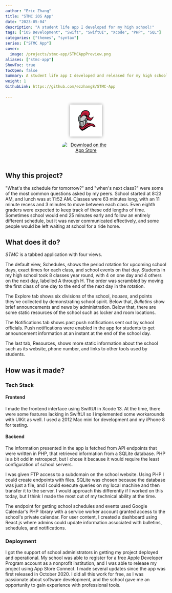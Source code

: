 ```yaml
---
author: "Eric Zhang"
title: "STMC iOS App"
date: "2023-05-04"
description: "A student life app I developed for my high school!"
tags: ["iOS Development", "Swift", "SwiftUI", "Xcode", "PHP", "SQL"]
categories: ["themes", "syntax"]
series: ["STMC App"]
cover:
  image: /projects/stmc-app/STMCAppPreview.png
aliases: ["stmc-app"]
ShowToc: true
TocOpen: false
Summary: A student life app I developed and released for my high school, which shows schedules, events, announcements, and other resources.
weight: 1
GithubLink: https://github.com/ezzhang8/STMC-App

---
```

<p align="center">
  <img style="filter: drop-shadow(0px 0px 5px #909090);" src="/projects/stmc-app/stmc.png" height="100px" width="100px"/>
</p>
<p align="center">
  <a href="https://apps.apple.com/ca/app/stmc/id1535346830?itsct=apps_box_badge&amp;itscg=30200" style="display: inline-block; overflow: show; border-radius: 13px; width: 150px; height: 63px;"><img src="https://tools.applemediaservices.com/api/badges/download-on-the-app-store/black/en-ca?size=150x36&amp;releaseDate=1602633600&h=59db9ed20649a95abfeafc2f412683ca" alt="Download on the App Store" style="border-radius: 13px; width: 150px; height: 63px;"></a> 
</p>

## Why this project? 
"What's the schedule for tomorrow?" and "when's next class?" were some of the most common questions asked by my peers. School started at 8:23 AM, and lunch was at 11:52 AM. Classes were 63 minutes long, with an 11 minute recess and 3 minutes to move between each class. Even eighth graders were expected to keep track of these odd lengths of time. Sometimes school would end 25 minutes early and follow an entirely different schedule, but it was never communicated effectively, and some people would be left waiting at school for a ride home.

## What does it do? 
*STMC* is a tabbed application with four views. 

The default view, Schedules, shows the period rotation for upcoming school days, exact times for each class, and school events on that day. Students in my high school took 8 classes year round, with 4 on one day and 4 others on the next day, labelled A through H. The order was scrambled by moving the first class of one day to the end of the next day in the rotation.

The Explore tab shows six divisions of the school, *houses*, and points they've collected by demonstrating school spirit. Below that, *Bulletins* show brief announcements and news by administration. Below that, there are some static resources of the school such as locker and room locations.

The Notifications tab shows past push notifications sent out by school officials. Push notifications were enabled in the app for students to get announcement information at an instant at the end of the school day.

The last tab, Resources, shows more static information about the school such as its website, phone number, and links to other tools used by students.

## How was it made?
### Tech Stack
#### Frontend
I made the frontend interface using SwiftUI in Xcode 13. At the time, there were some features lacking in SwiftUI so I implemented some workarounds with UIKit as well. I used a 2012 Mac mini for development and my iPhone 8 for testing.
#### Backend
The information presented in the app is fetched from API endpoints that were written in PHP, that retrieved information from a SQLite database. PHP is a bit odd in retrospect, but I chose it because it would require the least configuration of school servers.

I was given FTP access to a subdomain on the school website. Using PHP I could create endpoints with files. SQLite was chosen because the database was just a file, and I could execute queries on my local machine and then transfer it to the server. I would approach this differently if I worked on this today, but I think I made the most out of my technical ability at the time.

The endpoint for getting school schedules and events used Google Calendar's PHP library with a service worker account granted access to the school's private calendar. For user content, I created a dashboard using React.js where admins could update information associated with bulletins, schedules, and notifications.
### Deployment
I got the support of school administrators in getting my project deployed and operational. My school was able to register for a free Apple Developer Program account as a nonprofit institution, and I was able to release my project using App Store Connect. I made several updates since the app was first released in October 2020. I did all this work for free, as I was passionate about software development, and the school gave me an opportunity to gain experience with professional tools.